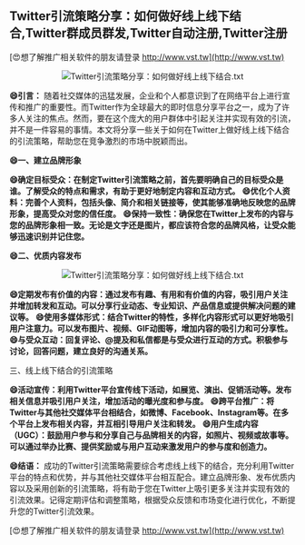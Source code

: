 ## **Twitter引流策略分享：如何做好线上线下结合,Twitter群成员群发,Twitter自动注册,Twitter注册**

[😍想了解推广相关软件的朋友请登录 http://www.vst.tw](http://www.vst.tw)

 <center><img src="https://vst.tw/MP4/tuiguang/png/2.png" alt="Twitter引流策略分享：如何做好线上线下结合.txt"></center>

**😄引言：**
随着社交媒体的迅猛发展，企业和个人都意识到了在网络平台上进行宣传和推广的重要性。而Twitter作为全球最大的即时信息分享平台之一，成为了许多人关注的焦点。然而，要在这个庞大的用户群体中引起关注并实现有效的引流，并不是一件容易的事情。本文将分享一些关于如何在Twitter上做好线上线下结合的引流策略，帮助您在竞争激烈的市场中脱颖而出。

**😄一、建立品牌形象**

**😄确定目标受众：在制定Twitter引流策略之前，首先要明确自己的目标受众是谁。了解受众的特点和需求，有助于更好地制定内容和互动方式。**
**😄优化个人资料：完善个人资料，包括头像、简介和相关链接等，使其能够准确地反映您的品牌形象，提高受众对您的信任度。**
**😄保持一致性：确保您在Twitter上发布的内容与您的品牌形象相一致。无论是文字还是图片，都应该符合您的品牌风格，让受众能够迅速识别并记住您。**

**😄二、优质内容发布**

 <center><img src="https://vst.tw/MP4/tuiguang/png/7.png" alt="Twitter引流策略分享：如何做好线上线下结合.txt"></center>

**😄定期发布有价值的内容：通过发布有趣、有用和有价值的内容，吸引用户关注并增加转发和互动。可以分享行业动态、专业知识、产品信息或提供解决问题的建议等。**
**😄使用多媒体形式：结合Twitter的特性，多样化内容形式可以更好地吸引用户注意力。可以发布图片、视频、GIF动图等，增加内容的吸引力和可分享性。**
**😄与受众互动：回复评论、@提及和私信都是与受众进行互动的方式。积极参与讨论，回答问题，建立良好的沟通关系。**

三、线上线下结合的引流策略

**😄活动宣传：利用Twitter平台宣传线下活动，如展览、演出、促销活动等。发布相关信息并吸引用户关注，增加活动的曝光度和参与度。**
**😄跨平台推广：将Twitter与其他社交媒体平台相结合，如微博、Facebook、Instagram等。在多个平台上发布相关内容，并互相引导用户关注和转发。**
**😄用户生成内容（UGC）：鼓励用户参与和分享自己与品牌相关的内容，如照片、视频或故事等。可以通过举办比赛、提供奖励或与用户互动来激发用户的参与度和创造力。**

**😄结语：**
成功的Twitter引流策略需要综合考虑线上线下的结合，充分利用Twitter平台的特点和优势，并与其他社交媒体平台相互配合。建立品牌形象、发布优质内容以及采用创新的引流策略，将有助于您在Twitter上吸引更多关注并实现有效的引流效果。记得定期评估和调整策略，根据受众反馈和市场变化进行优化，不断提升您的Twitter引流效果。

[😍想了解推广相关软件的朋友请登录 http://www.vst.tw](http://www.vst.tw)



